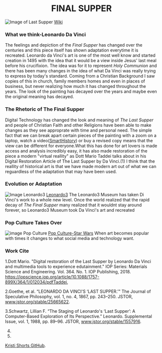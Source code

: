 # <center>FINAL SUPPER</center>
![Image of Last Supper](https://upload.wikimedia.org/wikipedia/commons/thumb/4/4b/%C3%9Altima_Cena_-_Da_Vinci_5.jpg/1024px-%C3%9Altima_Cena_-_Da_Vinci_5.jpg)
[Wiki](https://upload.wikimedia.org/wikipedia/commons/thumb/4/4b/%C3%9Altima_Cena_-_Da_Vinci_5.jpg/1024px-%C3%9Altima_Cena_-_Da_Vinci_5.jpg)

### What we think-Leonardo Da Vinci
The feelings and depiction of the _Final Supper_ has changed over the centuries and 
this piece itself has shown adaptation everytime it is recreated. Leonardo da Vinci's art
is one of the most well know and started creation in 1495 with the idea that it would be a view inside Jesus'
last meal before his crucifixion. The idea was for it  to represent _Holy Communion_ and there has been many changes in the idea of what Da Vinci was really trying to express by today's standard. Coming from a Christian Background I saw copies of this in church, family members homes and even in places of business, but never realizing how much it has changed throughout the years. The look of the painting has decayed over the years and maybe even the original meaning has decayed. 

### The Rhetoric of The Final Supper
Digital Technology has changed the look and meaning of _The Last Supper_ and people of Christian Faith and other Religions have been able to make changes as they see approprate with time and personal need. The simple fact that we can break apart certain pieces of the painting with a zoom on a laptop, watch a video([SmartHistory](https://smarthistory.org/leonardo-last-supper/)) or buy a revised copy means that the view can be different for everyone.What this has done for art lovers is made access and analysis incredibly easy, it has also made restoration of the piece a modern "virtual reallity" as Dott Mario Taddei  talks about in his Digital Restoration Article of The Last Supper by Da Vinci.(1) I think that the reallity of historical art is that we have made modern art out of what we can reguardless of the adaptation that may have been used.



### Evolution or Adaptation
![Image Leonardo3](https://www.researchgate.net/publication/325833527/figure/fig1/AS:639040307077122@1529370490809/Last-Supper-multimedia-room-in-the-Leonardo3-museum-piazza-Scala-Milan-Italy.png)
[Leonardo3](https://www.researchgate.net/publication/325833527/figure/fig1/AS:639040307077122@1529370490809/Last-Supper-multimedia-room-in-the-Leonardo3-museum-piazza-Scala-Milan-Italy.png)
The Leonardo3 Museum has taken Di Vinci's work to a whole new level. Once the world realized that the rapid decay of _The Final Supper_ many realized that it wouldnt stay around forever, so Leonardo3 Museum took Da Vinci's art and recreated 


### Pop Culture Takes Over
![image Pop Culture](https://www.empireonline.com/images/uploaded/last-supper-star-wars.jpg)
[Pop Culture-Star Wars](https://www.empireonline.com/images/uploaded/last-supper-star-wars.jpg)
When art becomes popular with times it changes to what social media and technology want.



### Work Cite 
1.Dott Mario. "Digital restoration of the Last Supper by Leonardo Da Vinci and multimedia tools to experience edutainment." IOP   Series: Materials Science and Engineering. Vol. 364. No. 1. IOP Publishing, 2018.
https://iopscience.iop.org/article/10.1088/1757-899X/364/1/012034/pdfTaddei,

2.Goethe, et al. “LEONARDO DA VINCI'S ‘LAST SUPPER.’” The Journal of Speculative Philosophy, vol. 1, no. 4, 1867, pp. 243–250. JSTOR, www.jstor.org/stable/25665622.

3.Schwartz, Lillian F. “The Staging of Leonardo's ‘Last Supper’: A Computer-Based Exploration of Its Perspective.” Leonardo. Supplemental Issue, vol. 1, 1988, pp. 89–96. JSTOR, 
www.jstor.org/stable/1557916.

4.

5.

 [Kristi Shorts GitHub](https://github.com/KShort).
